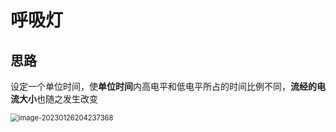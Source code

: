 # 呼吸灯

## 思路

设定一个单位时间，使**单位时间**内高电平和低电平所占的时间比例不同，**流经的电流大小**也随之发生改变

 <img src="C:\Users\Lenovo\AppData\Roaming\Typora\typora-user-images\image-20230126204237368.png" alt="image-20230126204237368" style="zoom:80%;" />